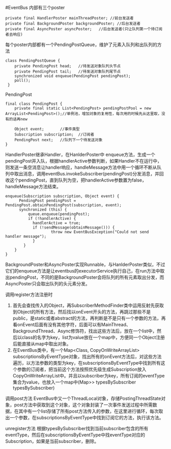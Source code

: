 #EventBus
内部有三个poster
	
	private final HandlerPoster mainThreadPoster; //前台发送者
	private final BackgroundPoster backgroundPoster; //后台发送者
	private final AsyncPoster asyncPoster;   //后台发送者(只让队列第一个待订阅者去响应)
	
每个poster内部都有一个PendingPostQueue，维护了元素入队列和出队列的方法

	class PendingPostQueue {
    	private PendingPost head;	//待发送对象队列头节点
   	 	private PendingPost tail;	//待发送对象队列尾节点
   	 	synchronized void enqueue(PendingPost pendingPost);
   	 	poll();
   	 }
   	 
 PendingPost  	 
   	 
 	final class PendingPost {
   		private final static List<PendingPost> pendingPostPool = new ArrayList<PendingPost>();//单例池，增加对象的复用性，每次用的时候先从这里取，没有的话再new

    	Object event;		//事件类型
    	Subscription subscription;	//订阅者
    	PendingPost next;	//队列下一个待发送对象
    }	
    
    
HandlerPoster继承Handler，在HanlderPoster中 enqueue方法，生成一个pendingPost并入队，根据handlerActive参数判断，如果Handler不在运行中，则发送一条空消息让handler响应，handleMessage方法中用一个循环不断从队列中取出消息，调用eventBus.invokeSubscriber(pendingPost)分发消息，并回收这个pendingPost，直到队列为空，把handlerActive参数置为false，handleMessage方法结束。

	enqueue(Subscription subscription, Object event) {
     	  PendingPost pendingPost = PendingPost.obtainPendingPost(subscription, event);
      	  synchronized (this) {
          	  queue.enqueue(pendingPost);
          	  if (!handlerActive) {
           	  	handlerActive = true;
               	if (!sendMessage(obtainMessage())) {
            	   	 	throw new EventBusException("Could not send handler message");
                }
            }
        }
    }


BackgroundPoster和AsyncPoster实现Runnable，与HanlderPoster类似，不过它们的enqueue方法是让eventbus的executorService执行自己，在run方法中取出pendingPost，不同的是BackgroundPoster会将队列的所有元素取出分发，而AsyncPoster只会取出队列的头元素分发。



调用register方法注册时

1. 首先会查找传入的Object，再SubscriberMethodFinder类中运用反射先获取到Object的所有方法，然后找以onEvent开头的方法，再跳过那些不是public，是static或者abstract的方法，再判断是不是只有一个参数的方法，再看onEvent后面有没有其他字符，后面可以有MainThread、BackgroundThread、Async修饰符，找出这些方法后，放在一个list中，然后以class的名字为key，list为value放在一个map中，方便同一个Object注册后能直接从map中取出对象。
2. 在EventBus类中，有一个Map<Class<?>, CopyOnWriteArrayList<Subscription>> subscriptionsByEventType对象，找出所有的onEvent方法后，对这些方法遍历，以方法参数的类型为key，在subscriptionsByEventType中找到所有这个参数的订阅者，把当前这个方法按照优先级生成Subscription放入CopyOnWriteArrayList中。并且以subscriber为key，所有订阅的eventType集合为value，也放入一个map中(Map<Object, List<Class<?>>> typesBySubscriber typesBySubscriber)


调用post方法
EventBus中又一个ThreadLocal对象，存储PostingThreadState对象，post方法中获取到这个对象，这个对象封装了一次事件发送过程中所需数据，在其中有一个list存储了所有post方法传入的参数，在这里进行循环，每次取出一个参数，在subscriptionsByEventType中找到订阅它的方法，执行该方法。


unregister方法
根据typesBySubscriber找到当前subscriber包含的所有eventType，然后在subscriptionsByEventType中找eventType对应的Subscription，如果是当前subscriber，删除。